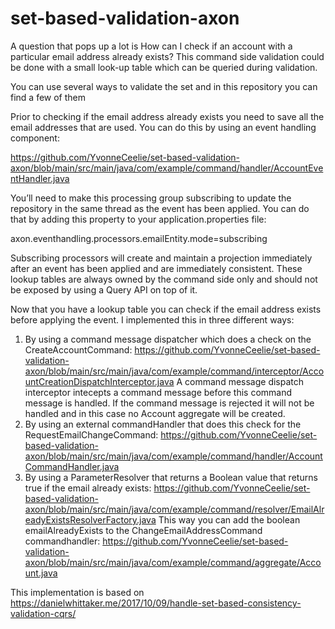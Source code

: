 # set-based-validation-axon
A question that pops up a lot is How can I check if an account with a particular email address already exists? 
This command side validation could be done with a small look-up table which can be queried during validation.

You can use several ways to validate the set and in this repository you can find a few of them

Prior to checking if the email address already exists you need to save all the email addresses that are used. You can do this by using an event handling component:

https://github.com/YvonneCeelie/set-based-validation-axon/blob/main/src/main/java/com/example/command/handler/AccountEventHandler.java

You’ll need to make this processing group subscribing to update the repository in the same thread as the event has been applied. You can do that by adding this property to your application.properties file:

axon.eventhandling.processors.emailEntity.mode=subscribing

Subscribing processors will create and maintain a projection immediately after an event has been applied and are immediately consistent. These lookup tables are always owned by the command side only and should not be exposed by using a Query API on top of it.

Now that you have a lookup table you can check if the email address exists before applying the event. I implemented this in three different ways:

1. By using a command message dispatcher which does a check on the CreateAccountCommand: https://github.com/YvonneCeelie/set-based-validation-axon/blob/main/src/main/java/com/example/command/interceptor/AccountCreationDispatchInterceptor.java
A command message dispatch interceptor intecepts a command message before this command message is handled. If the command message is rejected it will not be handled and in this case no Account aggregate will be created.
2. By using an external commandHandler that does this check for the RequestEmailChangeCommand: 
https://github.com/YvonneCeelie/set-based-validation-axon/blob/main/src/main/java/com/example/command/handler/AccountCommandHandler.java
3. By using a ParameterResolver that returns a Boolean value that returns true if the email already exists:
https://github.com/YvonneCeelie/set-based-validation-axon/blob/main/src/main/java/com/example/command/resolver/EmailAlreadyExistsResolverFactory.java
This way you can add the boolean emailAlreadyExists to the ChangeEmailAddressCommand commandhandler:
https://github.com/YvonneCeelie/set-based-validation-axon/blob/main/src/main/java/com/example/command/aggregate/Account.java

This implementation is based on https://danielwhittaker.me/2017/10/09/handle-set-based-consistency-validation-cqrs/ 


